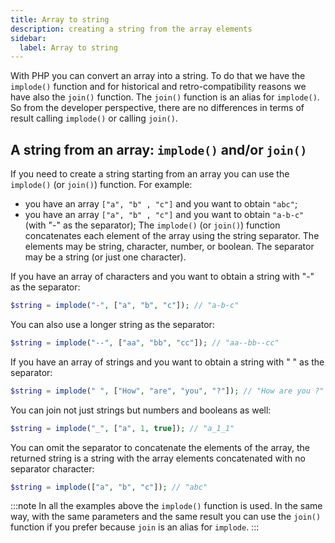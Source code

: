 ```yaml
---
title: Array to string
description: creating a string from the array elements
sidebar:
  label: Array to string
---
```


With PHP you can convert an array into a string.
To do that we have the `implode()` function and for historical and retro-compatibility reasons we have also the `join()` function. The `join()` function is an alias for `implode()`. So from the developer perspective, there are no differences in terms of result calling `implode()` or calling `join()`.

## A string from an array:  `implode()` and/or `join()`

If you need to create a string starting from an array you can use the `implode()` (or `join()`) function.
For example:
- you have an array `["a", "b" , "c"]` and you want to obtain `"abc"`;
- you have an array `["a", "b" , "c"]` and you want to obtain `"a-b-c"` (with "-" as the separator);
The `implode()` (or `join()`) function concatenates each element of the array using the string separator.
The elements may be string, character, number, or boolean.
The separator may be a string (or just one character).

If you have an array of characters and you want to obtain a string with "-" as the separator:
```php
$string = implode("-", ["a", "b", "c"]); // "a-b-c"
```
You can also use a longer string as the separator:
```php
$string = implode("--", ["aa", "bb", "cc"]); // "aa--bb--cc"
```

If you have an array of strings and you want to obtain a string with " " as the separator:
```php
$string = implode(" ", ["How", "are", "you", "?"]); // "How are you ?"
```
You can join not just strings but numbers and booleans as well:
```php
$string = implode("_", ["a", 1, true]); // "a_1_1"
```

You can omit the separator to concatenate the elements of the array, the returned string is a string with the array elements concatenated with no separator character:
```php
$string = implode(["a", "b", "c"]); // "abc"
```

:::note
In all the examples above the `implode()` function is used. In the same way, with the same parameters and the same result you can use the `join()` function if you prefer because `join` is an alias for `implode`.
:::